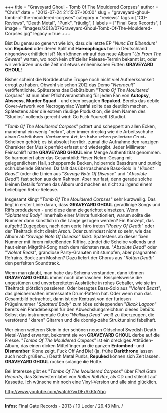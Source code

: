 +++
title = "Graveyard Ghoul - Tomb Of The Mouldered Corpses"
author = "Chris"
date = "2013-07-24 21:15:07+00:00"
slug = "graveyard-ghoul-tomb-of-the-mouldered-corpses"
category = "reviews"
tags = ["CD-Reviews", "Death Metal", "Punk", "räudig", ]
labels = ["Final Gate Records", ]
image = "images//2013/07/Graveyard-Ghoul-Tomb-Of-The-Mouldered-Corpses.jpg"
legacy = true
+++


Bist Du genau so genervt wie ich, dass die letzte EP "_Nunc Est Bibendum_" von **Repuked** oder deren Split mit **Haemophagus** hier in Deutschland nirgendwo erhältlich ist? Nun können wir auf das neue Album "_Up From The Sewers_" warten, wo noch kein offizieller Release-Termin bekannt ist, oder wir verkürzen uns die Zeit mit etwas einheimischen Futter: **GRAVEYARD GHOUL**!

Bisher scheint die Norddeutsche Truppe noch nicht viel Aufmerksamkeit erregt zu haben. Obwohl sie schon 2012 das Demo "_Necrocult_" veröffentlichte. Spätestens das Debütalbum "_Tomb Of The Mouldered Corpses_" ist nun aber Pflichtveranstaltung für jeden Fan von **Autopsy**, **Abscess**, **Murder Squad** - und eben besagten **Repuked**. Bereits das debile Cover-Artwork von Necrogayniac Westfal sollte das deutlich machen. Spätestens aber die extrem räudige Produktion, die dem Namen des "Studios" vollends gerecht wird: Go Fuck Yourself (Studio).

"_Tomb Of The Mouldered Corpses_" poltert und scheppert an allen Ecken, manchmal ein wenig "nekro", aber immer dreckig wie die Arbeitsschuhe eines Grabräubers. Verdammte Axt, ich habe schon poliertere Crust-Scheiben gehört; es ist absolut herrlich, zumal die Aufnahme den ranzigen Charakter der Musik perfekt erfasst und wiedergibt. Jeder Millimeter Feinschliff hätte **GRAVEYARD GHOUL** eine Menge Authentizität genommen. So harmoniert aber das Gesamtbild: Fieser Nekro-Gesang mit gelegentlichem Hall, scheppernde Becken, holpernde Bassdrum und punkig schrubbelnde Gitarren. Da fällt das überraschende Bass-Solo in "_Violent Beast_" (oder die Linien aus "_Savage Note Of Disease_" und "_Absolute Dead_") fast schon aus dem Rahmen. Aber nur fast, denn gerade solche kleinen Details formen das Album und machen es nicht zu irgend einem beliebigen Retro-Release.

Insgesamt klingt "_Tomb Of The Mouldered Corpses_" sehr kurzweilig. Das liegt in erster Linie daran, dass **GRAVEYARD GHOUL** geradlinige Songs und Riffs produzieren - und diese dann zielgerichtet einsetzen. Wenn "_Splattered Body_" innerhalb einer Minute funktioniert, warum sollte die Nummer dann künstlich in die Länge gezogen werden? Ein Konzept, das aufgeht!
Zugegeben, nach dem eerie Intro treten "_Poetry Of Death_" oder der Titeltrack nicht direkt Arsch. Oder zumindest nicht so sehr, wie das Album ab "_Savage Note Of Disease_" kickt. Spätestens ab dieser fixen Nummer mit ihrem mitreißenden Riffing, zündet die Scheibe vollends und haut einen Mitgröhl-Song nach dem nächsten raus. "_Absolute Dead_" oder "_Violent Beast_", grandiose Party-Granaten mit stumpfen, aber prägnanten Refrains. Bock zum Moshen? Dazu liefert der Chorus aus "_Rotten Death_" den perfekten Soundtrack.

Wenn man glaubt, man habe das Schema verstanden, dann können **GRAVEYARD GHOUL** immer noch überraschen. Beispielsweise die ungestümen und unvorbereiteten Ausbrüche in rohes Geballer, wie sie im Titeltrack plötzlich passieren. Oder besagtes Bass-Solo aus "_Violent Beast_", das gleichermaßen interessante Drum-Pattern hat. Oder wenn man das Gesamtbild betrachtet, dann ist der Kontrast von der furiosen Prügelnummer "_Splatterd Body_" zum böse schleppenden "_Black Lagoon_" bereits ein Paradebeispiel für den Abwechslungsreichtum dieses Debüts. Selbst das instrumentale Outro "_Walking Dead_" weiß zu überzeugen, die verstörend "klaren" Gitarren und die doomig-zähe Struktur sind fabelhaft.

Wer einen weiteren Stein in der schönen neuen Oldschool Swedish Death Metal-Wand erwartet, bekommt sie von **GRAVEYARD GHOUL** derbe auf die Fresse. "_Tombs Of The Mouldered Corpses_" ist ein dreckiges Attitüden-Album, das einen dicken Mittelfinger an die ganzen **Entombed**- und **Dismember**-Klone zeigt. Fuck Off And Die! (ja, frühe **Darkthrone** lassen auch noch grüßen...)
Death Metal Punks, **Repuked** können sich Zeit lassen. **GRAVEYARD GHOUL** rocken solange die Hütte.

Bei Interesse gibt es "_Tombs Of The Mouldered Corpses_" über _Final Gate Records_, das Schwesternlabel von _Rotten Roll Rex_, als CD und stilecht auf Kassette. Ich wünsche mir noch eine Vinyl-Version und alle sind glücklich.

http://www.youtube.com/watch?v=DEkAk6fqYqo



---
**Infos:**
Final Gate Records - 2013 / 
10 Lieder / 29.43 Min. / 
